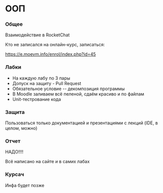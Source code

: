 # ООП

### Общее
Взаимодействие в RocketChat

Кто не записался на онлайн-курс, записаться:

https://e.moevm.info/enrol/index.php?id=45

### Лабки
* На каждую лабу по 3 пары
* Допуск на защиту - Pull Request
* Обязательное условие -- декомпозиция программы
* В Moodle заливаем всё пеленой, сдаём красиво и по файлам
* Unit-тестрование кода

### Защита
Пользоваться только документацией и презентациями с лекций (IDE, в целом, можно)

### Отчет 
НАДО!!!!

Всё написано на сайте и в самих лабах

### Курсач
Инфа будет позже
